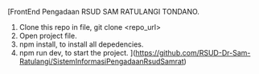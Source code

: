 [FrontEnd Pengadaan RSUD SAM RATULANGI TONDANO.

1. Clone this repo in file, git clone <repo_url>
2. Open project file.
3. npm install, to install all depedencies.
4. npm run dev, to start the project.
](https://github.com/RSUD-Dr-Sam-Ratulangi/SistemInformasiPengadaanRsudSamrat)
